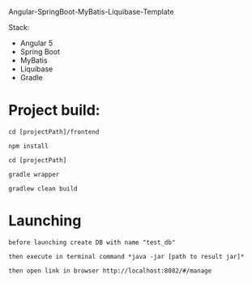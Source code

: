 Angular-SpringBoot-MyBatis-Liquibase-Template

Stack:
* Angular 5
* Spring Boot
* MyBatis
* Liquibase
* Gradle

# Project build:

`cd [projectPath]/frontend`

`npm install`

`cd [projectPath]`

`gradle wrapper`

`gradlew clean build`

# Launching

`before launching create DB with name "test_db"`

`then execute in terminal command *java -jar [path to result jar]*`

`then open link in browser http://localhost:8082/#/manage`
